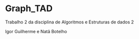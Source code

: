 # Graph_TAD
Trabalho 2 da disciplina de Algoritmos e Estruturas de dados 2


Igor Guilherme e Natã Botelho
